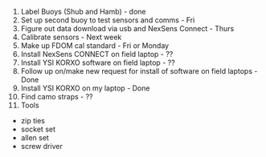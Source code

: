 1. Label Buoys (Shub and Hamb) - done
2. Set up second buoy to test sensors and comms - Fri
3. Figure out data download via usb and NexSens Connect - Thurs
4. Calibrate sensors - Next week
5. Make up FDOM cal standard - Fri or Monday
6. Install NexSens CONNECT on field laptop - ??
7. Install YSI KORXO software on field laptop - ??
8. Follow up on/make new request for install of software on field laptops - Done
9. Install YSI KORXO on my laptop - Done
10. Find camo straps - ??
11. Tools
  - zip ties
  - socket set
  - allen set
  - screw driver